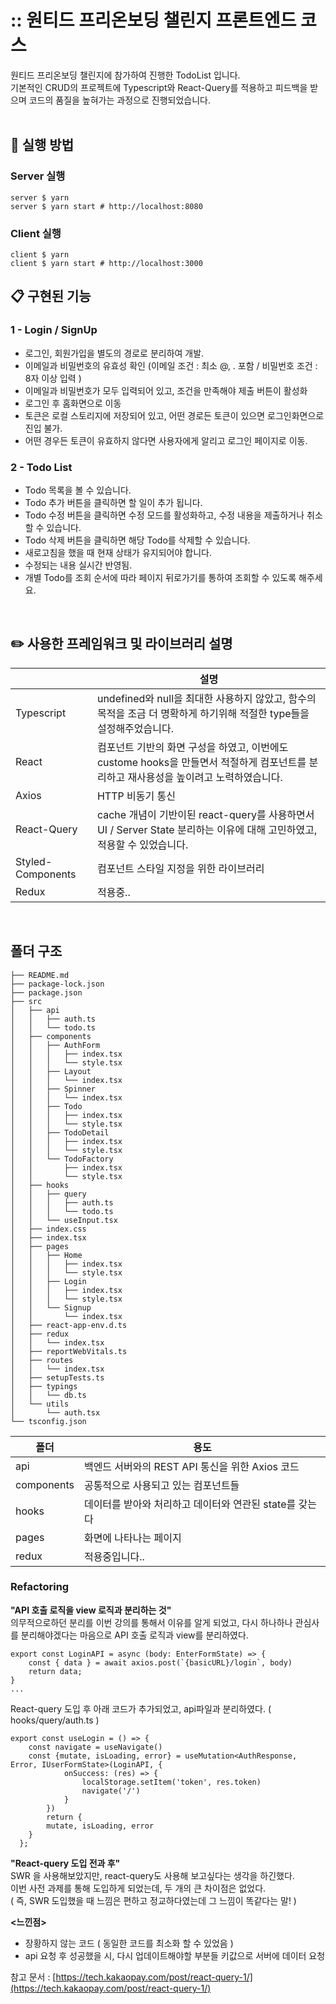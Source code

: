 # :: 원티드 프리온보딩 챌린지 프론트엔드 코스 

원티드 프리온보딩 챌린지에 참가하여 진행한 TodoList 입니다. <br>
기본적인 CRUD의 프로젝트에 Typescript와 React-Query를 적용하고 피드백을 받으며 코드의 품질을 높혀가는 과정으로 진행되었습니다. 
<br>
<br>

## :hammer: 실행 방법 
### Server 실행 
```
server $ yarn  
server $ yarn start # http://localhost:8080  
```

### Client 실행 
```
client $ yarn
client $ yarn start # http://localhost:3000
```


## :clipboard: 구현된 기능 
### 1 - Login / SignUp
- 로그인, 회원가입을 별도의 경로로 분리하여 개발.
- 이메일과 비밀번호의 유효성 확인 (이메일 조건 : 최소 @, . 포함 / 비밀번호 조건 : 8자 이상 입력 )
- 이메일과 비밀번호가 모두 입력되어 있고, 조건을 만족해야 제출 버튼이 활성화 
- 로그인 후 홈화면으로 이동 
- 토큰은 로컬 스토리지에 저장되어 있고, 어떤 경로든 토큰이 있으면 로그인화면으로 진입 불가.
- 어떤 경우든 토큰이 유효하지 않다면 사용자에게 알리고 로그인 페이지로 이동.

### 2 - Todo List
 - Todo 목록을 볼 수 있습니다.
 - Todo 추가 버튼을 클릭하면 할 일이 추가 됩니다.
 - Todo 수정 버튼을 클릭하면 수정 모드를 활성화하고, 수정 내용을 제출하거나 취소할 수 있습니다.
 - Todo 삭제 버튼을 클릭하면 해당 Todo를 삭제할 수 있습니다.
 - 새로고침을 했을 때 현재 상태가 유지되어야 합니다.
 - 수정되는 내용 실시간 반영됨. 
 - 개별 Todo를 조회 순서에 따라 페이지 뒤로가기를 통하여 조회할 수 있도록 해주세요.

<br> 

## :pencil2: 사용한 프레임워크 및 라이브러리 설명 

|   |설명|
|---|---|
|Typescript|undefined와 null을 최대한 사용하지 않았고, 함수의 목적을 조금 더 명확하게 하기위해 적절한 type들을 설정해주었습니다.|
|React|컴포넌트 기반의 화면 구성을 하였고, 이번에도 custome hooks을 만들면서 적절하게 컴포넌트를 분리하고 재사용성을 높이려고 노력하였습니다.|
|Axios|HTTP 비동기 통신|
|React-Query|cache 개념이 기반이된 react-query를 사용하면서 UI / Server State 분리하는 이유에 대해 고민하였고, 적용할 수 있었습니다.|
|Styled-Components|컴포넌트 스타일 지정을 위한 라이브러리|
|Redux| 적용중.. |


<br>

## 폴더 구조 
```
├── README.md
├── package-lock.json
├── package.json
├── src
│   ├── api
│   │   ├── auth.ts
│   │   └── todo.ts
│   ├── components
│   │   ├── AuthForm
│   │   │   ├── index.tsx
│   │   │   └── style.tsx
│   │   ├── Layout
│   │   │   └── index.tsx
│   │   ├── Spinner
│   │   │   └── index.tsx
│   │   ├── Todo
│   │   │   ├── index.tsx
│   │   │   └── style.tsx
│   │   ├── TodoDetail
│   │   │   ├── index.tsx
│   │   │   └── style.tsx
│   │   └── TodoFactory
│   │       ├── index.tsx
│   │       └── style.tsx
│   ├── hooks
│   │   ├── query
│   │   │   ├── auth.ts
│   │   │   └── todo.ts
│   │   └── useInput.tsx
│   ├── index.css
│   ├── index.tsx
│   ├── pages
│   │   ├── Home
│   │   │   ├── index.tsx
│   │   │   └── style.tsx
│   │   ├── Login
│   │   │   ├── index.tsx
│   │   │   └── style.tsx
│   │   └── Signup
│   │       └── index.tsx
│   ├── react-app-env.d.ts
│   ├── redux
│   │   └── index.tsx
│   ├── reportWebVitals.ts
│   ├── routes
│   │   └── index.tsx
│   ├── setupTests.ts
│   ├── typings
│   │   └── db.ts
│   └── utils
│       └── auth.tsx
└── tsconfig.json
```
|폴더|용도|
|---|---|
|api|백엔드 서버와의 REST API 통신을 위한 Axios 코드|
|components|공통적으로 사용되고 있는 컴포넌트들|
|hooks|데이터를 받아와 처리하고 데이터와 연관된 state를 갖는다|
|pages|화면에 나타나는 페이지|
|redux| 적용중입니다.. |


### Refactoring 
**"API 호출 로직을 view 로직과 분리하는 것"** <br>
의무적으로하던 분리를 이번 강의를 통해서 이유를 알게 되었고, 다시 하나하나 관심사를 분리해야겠다는 마음으로 API 호출 로직과 view를 분리하였다. 
```
export const LoginAPI = async (body: EnterFormState) => {
    const { data } = await axios.post(`{basicURL}/login`, body)
    return data;
}
...
```
React-query 도입 후 아래 코드가 추가되었고, api파일과 분리하였다. 
( hooks/query/auth.ts )

```
export const useLogin = () => {
    const navigate = useNavigate()
    const {mutate, isLoading, error} = useMutation<AuthResponse, Error, IUserFormState>(LoginAPI, {
            onSuccess: (res) => {
                localStorage.setItem('token', res.token)
                navigate('/')
            }
        }) 
        return {
        mutate, isLoading, error
    }
  };
```


**"React-query 도입 전과 후"** <br>
SWR 을 사용해보았지만, react-query도 사용해 보고싶다는 생각을 하긴했다. <br>
이번 사전 과제를 통해 도입하게 되었는데,  두 개의 큰 차이점은 없었다.  <br>
( 즉, SWR 도입했을 때 느낌은 편하고 정교하다였는데 그 느낌이 똑같다는 말!  )   

**<느낀점>**
- 장황하지 않는 코드 ( 동일한 코드를 최소화 할 수 있었음 )
- api 요청 후 성공했을 시, 다시 업데이트해야할 부분들 키값으로 서버에 데이터 요청

참고 문서 : [https://tech.kakaopay.com/post/react-query-1/](https://tech.kakaopay.com/post/react-query-1/)

